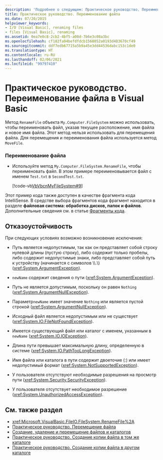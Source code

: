 ```yaml
---
description: 'Подробнее о следующем: Практическое руководство. Переименование файла в Visual Basic'
title: Практическое руководство. Переименование файла
ms.date: 07/20/2015
helpviewer_keywords:
- I/O [Visual Basic], renaming files
- files [Visual Basic], renaming
ms.assetid: 0ea7e0c8-2cb2-4bf5-a00d-7b6e3c08a3bc
ms.openlocfilehash: cf182fa94befdfdcb1568052a0193d483670cf49
ms.sourcegitcommit: ddf7edb67715a5b9a45e3dd44536dabc153c1de0
ms.translationtype: HT
ms.contentlocale: ru-RU
ms.lasthandoff: 02/06/2021
ms.locfileid: "99797410"
---
```

# <a name="how-to-rename-a-file-in-visual-basic"></a>Практическое руководство. Переименование файла в Visual Basic

Метод `RenameFile` объекта `My.Computer.FileSystem` можно использовать, чтобы переименовать файл, указав текущее расположение, имя файла и новое имя файла. Этот метод нельзя использовать для перемещения файла. Для перемещения и переименования файла используется метод `MoveFile`.  
  
### <a name="to-rename-a-file"></a>Переименование файла  
  
- Используйте метод `My.Computer.FileSystem.RenameFile`, чтобы переименовать файл. В этом примере переименовывается файл с именем `Test.txt` в `SecondTest.txt`.  
  
     [!code-vb[VbVbcnMyFileSystem#9](~/samples/snippets/visualbasic/VS_Snippets_VBCSharp/VbVbcnMyFileSystem/VB/Class1.vb#9)]  
  
 Этот пример кода также доступен в качестве фрагмента кода IntelliSense. В средстве выбора фрагментов кода фрагмент находится в разделе **файловая система: обработка дисков, папок и файлов**. Дополнительные сведения см. в статье [Фрагменты кода](/visualstudio/ide/code-snippets).  
  
## <a name="robust-programming"></a>Отказоустойчивость  

 При следующих условиях возможно возникновение исключения:  
  
- Путь является недопустимым, так как он представляет собой строку нулевой длины (пустую строку), либо содержит только пробелы, либо содержит недопустимые знаки, либо представляет собой путь к устройству (начинается с символов \\\\.\\) (<xref:System.ArgumentException>).  
  
- `newName` содержит сведения о пути (<xref:System.ArgumentException>).  
  
- Путь не является допустимым, поскольку он равен `Nothing` (<xref:System.ArgumentNullException>).  
  
- Параметр`newName` имеет значение `Nothing` или является пустой строкой (<xref:System.ArgumentNullException>).  
  
- Исходный файл является недопустимым или не существует (<xref:System.IO.FileNotFoundException>).  
  
- Имеется существующий файл или каталог с именем, указанным в `newName` (<xref:System.IO.IOException>).  
  
- Длина пути превышает максимальную длину, определенную в системе (<xref:System.IO.PathTooLongException>).  
  
- Имя файла или каталога в пути содержит двоеточие (:) или имеет недопустимый формат (<xref:System.NotSupportedException>).  
  
- У пользователя отсутствуют необходимые разрешения на просмотр пути (<xref:System.Security.SecurityException>).  
  
- У пользователя отсутствует необходимое разрешение (<xref:System.UnauthorizedAccessException>).  
  
## <a name="see-also"></a>См. также раздел

- <xref:Microsoft.VisualBasic.FileIO.FileSystem.RenameFile%2A>
- [Практическое руководство. Перемещение файла](how-to-move-a-file.md)
- [Создание, удаление и перемещение файлов и каталогов](creating-deleting-and-moving-files-and-directories.md)
- [Практическое руководство. Создание копии файла в том же каталоге](how-to-create-a-copy-of-a-file-in-the-same-directory.md)
- [Практическое руководство. Создание копии файла в другом каталоге](how-to-create-a-copy-of-a-file-in-a-different-directory.md)
